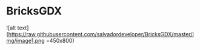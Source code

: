 # BricksGDX
![alt text](https://raw.githubusercontent.com/salvadordeveloper/BricksGDX/master/img/image1.png =450x800)
